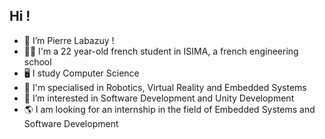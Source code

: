 ## Hi !
- 👋 I’m Pierre Labazuy !
- 👨‍🎓 I'm a 22 year-old french student in ISIMA, a french engineering school
- 🖥️ I study Computer Science
- 🤖 I'm specialised in Robotics, Virtual Reality and Embedded Systems
- 👀 I’m interested in Software Development and Unity Development
- 🌎 I am looking for an internship in the field of Embedded Systems and Software Development
<!---- 🕹️ I aim to become a video game developer !
- 🌱 I’m currently learning C# scripting, C++ and Unity in general
- 🌐You can find my resume here :
**https://perso.isima.fr/~pilabazuy/RESUME_LABAZUY.pdf**--->
<!---
PietroLabazuini/PietroLabazuini is a ✨ special ✨ repository because its `README.md` (this file) appears on your GitHub profile.
You can click the Preview link to take a look at your changes.
--->
